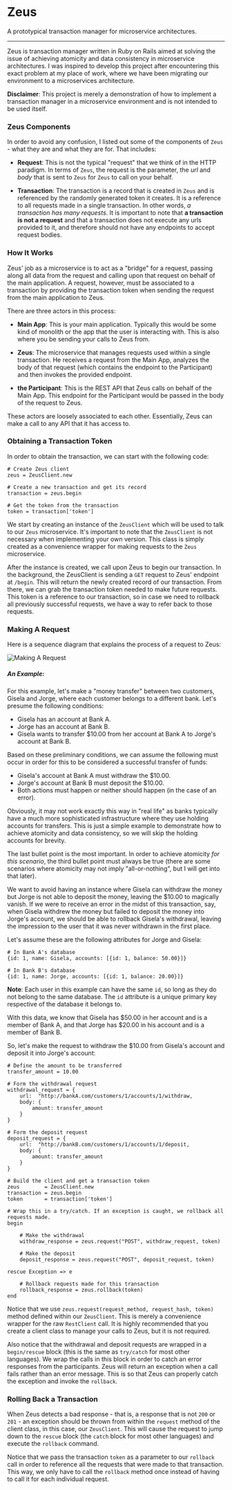 # Zeus

A prototypical transaction manager for microservice architectures.

---

Zeus is transaction manager written in Ruby on Rails aimed at solving the issue of achieving atomicity and data consistency in microservice architectures. I was inspired to develop this project after encountering this exact problem at my place of work, where we have been migrating our environment to a microservices architecture.

**Disclaimer**: This project is merely a demonstration of how to implement a transaction manager in a microservice environment and is not intended to be used itself.

### Zeus Components

In order to avoid any confusion, I listed out some of the components of `Zeus` - what they are and what they are for. That includes:

- **Request**: This is not the typical "request" that we think of in the HTTP paradigm. In terms of `Zeus`, the request is the parameter, the *url* and *body* that is sent to `Zeus` for `Zeus` to call on your behalf.

- **Transaction**: The transaction is a record that is created in `Zeus` and is referenced by the randomly generated token it creates. It is a reference to all requests made in a single transaction. In other words, *a transaction has many requests*. It is important to note that **a transaction is not a request** and that a transaction does not execute any urls provided to it, and therefore should not have any endpoints to accept request bodies.


### How It Works

Zeus' job as a microservice is to act as a "bridge" for a request, passing along all data from the request and calling upon that request on behalf of the main application. A request, however, must be associated to a transaction by providing the transaction token  when sending the request from the main application to Zeus.

There are three actors in this process:

- **Main App**: This is your main application. Typically this would be some kind of monolith or the app that the user is interacting with. This is also where you be sending your calls to Zeus from.

- **Zeus**: The microservice that manages requests used within a single transaction. He receives a request from the Main App, analyzes the body of that request (which contains the endpoint to the Participant) and then invokes the provided endpoint.

- **the Participant**: This is the REST API that Zeus calls on behalf of the Main App. This endpoint for the Participant would be passed in the body of the request to Zeus.

These actors are loosely associated to each other. Essentially, Zeus can make a call to any API that it has access to. 


### Obtaining a Transaction Token

In order to obtain the transaction, we can start with the following code:

    # Create Zeus client
    zeus = ZeusClient.new

    # Create a new transaction and get its record
    transaction = zeus.begin

    # Get the token from the transaction
    token = transaction['token']

We start by creating an instance of the `ZeusClient` which will be used to talk to our `Zeus` microservice. It's important to note that the `ZeusClient` is not necessary when implementing your own version. This class is simply created as a convenience wrapper for making requests to the `Zeus` microservice.

After the instance is created, we call upon Zeus to begin our transaction. In the background, the ZeusClient is sending a `GET` request to Zeus' endpoint at `/begin`. This will return the newly created record of our transaction. From there, we can grab the transaction token needed to make future requests. This token is a reference to our transaction, so in case we need to rollback all previously successful requests, we have a way to refer back to those requests.



### Making A Request

Here is a sequence diagram that explains the process of a request to Zeus:

![Making A Request](images/making-a-request-seq-diagram.png)

##### An Example:

For this example, let's make a "money transfer" between two customers, Gisela and Jorge, where each customer belongs to a different bank. Let's presume the following conditions:

- Gisela has an account at Bank A.
- Jorge has an account at Bank B.
- Gisela wants to transfer $10.00 from her account at Bank A to Jorge's account at Bank B.

Based on these preliminary conditions, we can assume the following must occur in order for this to be considered a successful transfer of funds:

- Gisela's account at Bank A must withdraw the $10.00.
- Jorge's account at Bank B must deposit the $10.00.
- Both actions must happen or neither should happen (in the case of an error).

Obviously, it may not work exactly this way in "real life" as banks typically have a much more sophisticated infrastructure where they use holding accounts for transfers. This is just a simple example to demonstrate how to achieve atomicity and data consistency, so we will skip the holding accounts for brevity.

The last bullet point is the most important. In order to achieve atomicity *for this scenario*, the third bullet point must always be true (there are some scenarios where atomicity may not imply "all-or-nothing", but I will get into that later).

We want to avoid having an instance where Gisela can withdraw the money but Jorge is not able to deposit the money, leaving the $10.00 to magically vanish. If we were to receive an error in the midst of this transaction, say, when Gisela withdrew the money but failed to deposit the money into Jorge's account, we should be able to rollback Gisela's withdrawal, leaving the impression to the user that it was never withdrawn in the first place.

Let's assume these are the following attributes for Jorge and Gisela:

    # In Bank A's database
    {id: 1, name: Gisela, accounts: [{id: 1, balance: 50.00}]}

	# In Bank B's database
    {id: 1, name: Jorge, accounts: [{id: 1, balance: 20.00}]}

**Note**: Each user in this example can have the same `id`, so long as they do not belong to the same database. The `id` attribute is a unique primary key respective of the database it belongs to.

With this data, we know that Gisela has $50.00 in her account and is a member of Bank A, and that Jorge has $20.00 in his account and is a member of Bank B.

So, let's make the request to withdraw the $10.00 from Gisela's account and deposit it into Jorge's account:

    # Define the amount to be transferred
    transfer_amount = 10.00

    # Form the withdrawal request
    withdrawal_request = {
        url:  "http://bankA.com/customers/1/accounts/1/withdraw,
        body: {
            amount: transfer_amount
        }
    }

    # Form the deposit request
    deposit_request = {
        url:  "http://bankB.com/customers/1/accounts/1/deposit,
        body: {
            amount: transfer_amount
        }
    }

    # Build the client and get a transaction token
    zeus        = ZeusClient.new
    transaction = zeus.begin
    token       = transaction['token']

    # Wrap this in a try/catch. If an exception is caught, we rollback all requests made.    
	begin

        # Make the withdrawal
        withdraw_response = zeus.request("POST", withdraw_request, token)
    
        # Make the deposit
        deposit_response = zeus.request("POST", deposit_request, token)

    rescue Exception => e

		# Rollback requests made for this transaction
        rollback_response = zeus.rollback(token)
    end
	

Notice that we use `zeus.request(request_method, request_hash, token)` method defined within our `ZeusClient`. This is merely a convenience wrapper for the raw `RestClient` call. It is highly recommended that you create a client class to manage your calls to Zeus, but it is not required.

Also notice that the withdrawal and deposit requests are wrapped in a `begin/rescue` block (this is the same as `try/catch` for most other languages). We wrap the calls in this block in order to catch an error responses from the participants. Zeus will return an exception when a call fails rather than an error message. This is so that Zeus can properly catch the exception and invoke the `rollback`.



### Rolling Back a Transaction

When Zeus detects a bad response - that is, a response that is not `200` or `201` - an exception should be thrown from within the `request` method of the client class, in this case, our `ZeusClient`. This will cause the request to jump down to the `rescue` block (the `catch` block for most other languages) and execute the `rollback` command.

Notice that we pass the transaction `token` as a parameter to our `rollback` call in order to reference all the requests that were made to that transaction. This way, we only have to call the `rollback` method once instead of having to call it for each individual request.